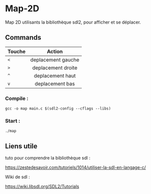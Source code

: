 # Map-2D
Map 2D utilisants la bibliothèque sdl2, pour afficher et se déplacer.

## Commands

| Touche        | Action        |
| ------------- |:-------------:|
| `<`           | deplacement gauche |
| `>`           | deplacement droite |
| `^`           | deplacement haut   |
| `v`           | deplacement bas    |
### Compile :
```
gcc -o map main.c $(sdl2-config --cflags --libs)
```
### Start :
```
./map
```

## Liens utile
tuto pour comprendre la bibliothèque sdl :

https://zestedesavoir.com/tutoriels/1014/utiliser-la-sdl-en-langage-c/

Wiki de sdl :

https://wiki.libsdl.org/SDL2/Tutorials
